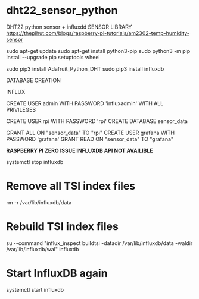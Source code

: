 # dht22_sensor_python
DHT22 python sensor + influxdd
SENSOR LIBRARY
https://thepihut.com/blogs/raspberry-pi-tutorials/am2302-temp-humidity-sensor

sudo apt-get update
sudo apt-get install python3-pip
sudo python3 -m pip install --upgrade pip setuptools wheel

sudo pip3 install Adafruit_Python_DHT
sudo pip3 install influxdb




DATABASE CREATION

INFLUX 

CREATE USER admin WITH PASSWORD 'influxadmin' WITH ALL PRIVILEGES

CREATE USER rpi WITH PASSWORD 'rpi'
CREATE DATABASE sensor_data

GRANT ALL ON "sensor_data" TO "rpi"
CREATE USER grafana WITH PASSWORD 'grafana'
GRANT READ ON "sensor_data" TO "grafana"



**RASPBERRY PI ZERO ISSUE INFLUXDB API NOT AVAILIBLE** 

systemctl stop influxdb

# Remove all TSI index files
rm -r /var/lib/influxdb/data

# Rebuild TSI index files
su --command "influx_inspect buildtsi -datadir /var/lib/influxdb/data -waldir /var/lib/influxdb/wal" influxdb

# Start InfluxDB again
systemctl start influxdb
